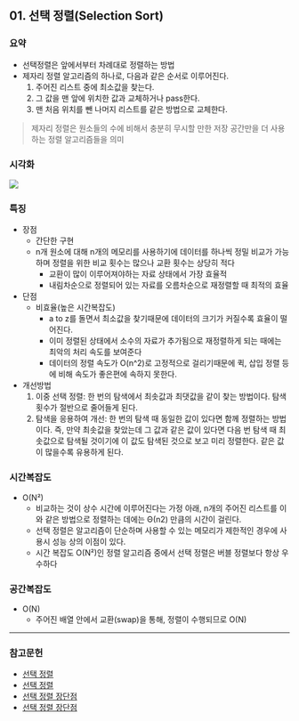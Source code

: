 ## 01. 선택 정렬(Selection Sort)
### 요약
- 선택정렬은 앞에서부터 차례대로 정렬하는 방법
- 제자리 정렬 알고리즘의 하나로, 다음과 같은 순서로 이루어진다.
  1. 주어진 리스트 중에 최소값을 찾는다.
  2.  그 값을 맨 앞에 위치한 값과 교체하거나 pass한다.
  3. 맨 처음 위치를 뺀 나머지 리스트를 같은 방법으로 교체한다.
> 제자리 정렬은 원소들의 수에 비해서 충분히 무시할 만한 저장 공간만을 더 사용하는 정렬 알고리즘들을 의미
### 시각화

<img src="https://velog.velcdn.com/images/aiden/post/6fb41888-8053-4f9a-950c-369675418cc9/%EC%84%A0%ED%83%9D%20%EC%A0%95%EB%A0%AC.gif">

### 특징
- 장점
  - 간단한 구현
  - n개 원소에 대해 n개의 메모리를 사용하기에 데이터를 하나씩 정밀 비교가 가능하며 정렬을 위한 비교 횟수는 많으나 교환 횟수는 상당히 적다
    - 교환이 많이 이루어져야하는 자료 상태에서 가장 효율적
    - 내림차순으로 정렬되어 있는 자료를 오름차순으로 재정렬할 때 최적의 효율
- 단점
  - 비효율(높은 시간복잡도)
    - a to z를 돌면서 최소값을 찾기때문에 데이터의 크기가 커질수록 효율이 떨어진다.
    - 이미 정렬된 상태에서 소수의 자료가 추가됨으로 재정렬하게 되는 때에는 최악의 처리 속도를 보여준다
    - 데이터의 정렬 속도가 O(n^2)로 고정적으로 걸리기때문에 퀵, 삽입 정렬 등에 비해 속도가 좋은편에 속하지 못한다.
- 개선방법
  1. 이중 선택 정렬: 한 번의 탐색에서 최솟값과 최댓값을 같이 찾는 방법이다. 탐색 횟수가 절반으로 줄어들게 된다.
  2. 탐색을 응용하여 개선: 한 번의 탐색 때 동일한 값이 있다면 함께 정렬하는 방법이다. 즉, 만약 최솟값을 찾았는데 그 값과 같은 값이 있다면 다음 번 탐색 때 최솟값으로 탐색될 것이기에 이 값도 탐색된 것으로 보고 미리 정렬한다. 같은 값이 많을수록 유용하게 된다.
### 시간복잡도
- O(N²)
  - 비교하는 것이 상수 시간에 이루어진다는 가정 아래, n개의 주어진 리스트를 이와 같은 방법으로 정렬하는 데에는 Θ(n2) 만큼의 시간이 걸린다.
  - 선택 정렬은 알고리즘이 단순하며 사용할 수 있는 메모리가 제한적인 경우에 사용시 성능 상의 이점이 있다.
  - 시간 복잡도 O(N²)인 정렬 알고리즘 중에서 선택 정렬은 버블 정렬보다 항상 우수하다

### 공간복잡도
- O(N)
  - 주어진 배열 안에서 교환(swap)을 통해, 정렬이 수행되므로 O(N)
---
### 참고문헌
- [선택 정렬](https://gyoogle.dev/blog/algorithm/Selection%20Sort.html)
- [선택 정렬](https://ko.wikipedia.org/wiki/%EC%84%A0%ED%83%9D_%EC%A0%95%EB%A0%AC)
- [선택 정렬 장단점](https://jeongkyun-it.tistory.com/62)
- [선택 정렬 장단점](https://coding-factory.tistory.com/615)
